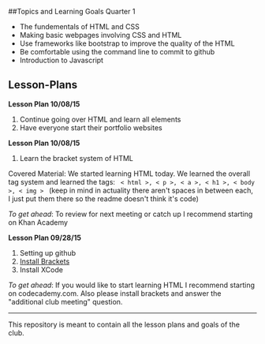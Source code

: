 
##Topics and Learning Goals Quarter 1
<ul>
<li>The fundementals of HTML and CSS</li>
<li>Making basic webpages involving CSS and HTML</li>
<li>Use frameworks like bootstrap to improve the quality of the HTML</li>
<li>Be comfortable using the command line to commit to github </li>
<li>Introduction to Javascript </li>
</ul>

<h2>Lesson-Plans</h2>
<p><b>Lesson Plan 10/08/15</b></p>
<ol>
<li>Continue going over HTML and learn all elements</li>
<li>Have everyone start their portfolio websites</li>
</ol>
<p></p> 
<p></p>


<p><b>Lesson Plan 10/08/15</b></p>
<ol>
<li>Learn the bracket system of HTML</li>
</ol>
<p>Covered Material: We started learning HTML today. We learned the overall tag system and learned the tags: <code> < html >, < p >, < a >, < h1 >, < body >, < img > </code> (keep in mind in actuality there aren't spaces in between each, I just put them there so the readme doesn't think it's code)</p> 
<p><i>To get ahead</i>: To review for next meeting or catch up I recommend starting on Khan Academy</p>


<p><b>Lesson Plan 09/28/15</b></p>
<ol>
<li>Setting up github</li>
<li><a href="http://brackets.io"> Install Brackets </a></li> 
<li>Install XCode </li>
</ol>
<p><i>To get ahead</i>: If you would like to start learning HTML I recommend starting on codecademy.com. Also please install brackets and answer the "additional club meeting" question.  </p>


<!-- 
For copying and pasting
<p><b>Lesson Plan _____</b></p>
<ol>
<li>What we're going over</li>
</ol>
<p>Covered Material: What we reviewed</p> 
<p><i>To get ahead</i>What to do for next class</p>

-->
<hr>
<p>This repository is meant to contain all the lesson plans and goals of the club. </p>
